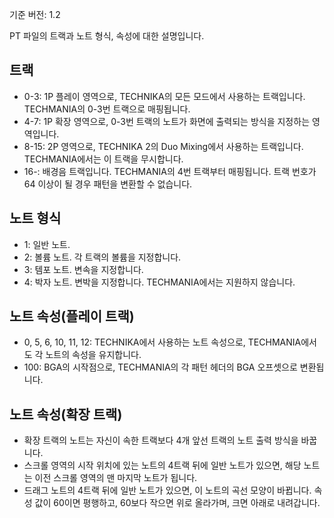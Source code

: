 기준 버전: 1.2

PT 파일의 트랙과 노트 형식, 속성에 대한 설명입니다. 

## 트랙
* 0-3: 1P 플레이 영역으로, TECHNIKA의 모든 모드에서 사용하는 트랙입니다. TECHMANIA의 0-3번 트랙으로 매핑됩니다.
* 4-7: 1P 확장 영역으로, 0-3번 트랙의 노트가 화면에 출력되는 방식을 지정하는 영역입니다.
* 8-15: 2P 영역으로, TECHNIKA 2의 Duo Mixing에서 사용하는 트랙입니다. TECHMANIA에서는 이 트랙을 무시합니다.
* 16-: 배경음 트랙입니다. TECHMANIA의 4번 트랙부터 매핑됩니다. 트랙 번호가 64 이상이 될 경우 패턴을 변환할 수 없습니다.

## 노트 형식
* 1: 일반 노트.
* 2: 볼륨 노트. 각 트랙의 볼륨을 지정합니다.
* 3: 템포 노트. 변속을 지정합니다.
* 4: 박자 노트. 변박을 지정합니다. TECHMANIA에서는 지원하지 않습니다.

## 노트 속성(플레이 트랙)
* 0, 5, 6, 10, 11, 12: TECHNIKA에서 사용하는 노트 속성으로, TECHMANIA에서도 각 노트의 속성을 유지합니다.
* 100: BGA의 시작점으로, TECHMANIA의 각 패턴 헤더의 BGA 오프셋으로 변환됩니다.

## 노트 속성(확장 트랙)
* 확장 트랙의 노트는 자신이 속한 트랙보다 4개 앞선 트랙의 노트 출력 방식을 바꿉니다.
* 스크롤 영역의 시작 위치에 있는 노트의 4트랙 뒤에 일반 노트가 있으면, 해당 노트는 이전 스크롤 영역의 맨 마지막 노트가 됩니다.
* 드래그 노트의 4트랙 뒤에 일반 노트가 있으면, 이 노트의 곡선 모양이 바뀝니다. 속성 값이 60이면 평행하고, 60보다 작으면 위로 올라가며, 크면 아래로 내려갑니다.
